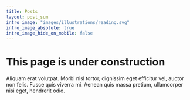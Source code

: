 ```yaml
---
title: Posts
layout: post_sum
intro_image: "images/illustrations/reading.svg"
intro_image_absolute: true
intro_image_hide_on_mobile: false
---
```


# This page is under construction

Aliquam erat volutpat. Morbi nisl tortor, dignissim eget efficitur vel, auctor non felis. Fusce quis viverra mi. Aenean quis massa pretium, ullamcorper nisi eget, hendrerit odio.
